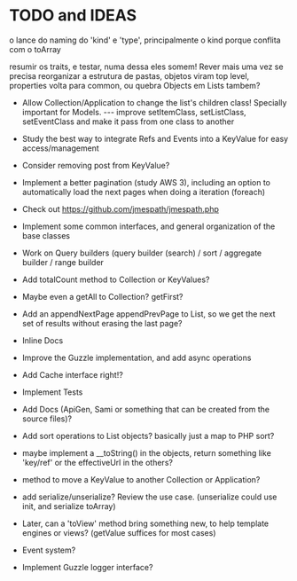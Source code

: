 # TODO and IDEAS

o lance do naming do 'kind' e 'type', principalmente o kind porque conflita com o toArray

resumir os traits, e testar, numa dessa eles somem! Rever mais uma vez se precisa reorganizar a estrutura de pastas, objetos viram top level, properties volta para common, ou quebra Objects em Lists tambem?

- Allow Collection/Application to change the list's children class! Specially important for Models. --- improve setItemClass, setListClass, setEventClass and make it pass from one class to another

- Study the best way to integrate Refs and Events into a KeyValue for easy access/management

- Consider removing post from KeyValue?

- Implement a better pagination (study AWS 3), including an option to automatically load the next pages when doing a iteration (foreach)

- Check out https://github.com/jmespath/jmespath.php

- Implement some common interfaces, and general organization of the base classes

- Work on Query builders (query builder (search) / sort / aggregate builder / range builder

- Add totalCount method to Collection or KeyValues?

- Maybe even a getAll to Collection? getFirst?

- Add an appendNextPage appendPrevPage to List, so we get the next set of results without erasing the last page?

- Inline Docs

- Improve the Guzzle implementation, and add async operations

- Add Cache interface right!?

- Implement Tests

- Add Docs (ApiGen, Sami or something that can be created from the source files)?

- Add sort operations to List objects? basically just a map to PHP sort?

- maybe implement a __toString() in the objects, return something like 'key/ref' or the effectiveUrl in the others?

- method to move a KeyValue to another Collection or Application?

- add serialize/unserialize? Review the use case. (unserialize could use init, and serialize toArray)

- Later, can a 'toView' method bring something new, to help template engines or views? (getValue suffices for most cases)

- Event system?

- Implement Guzzle logger interface?